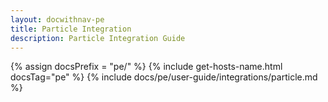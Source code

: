 ```yaml
---
layout: docwithnav-pe
title: Particle Integration
description: Particle Integration Guide
---
```


{% assign docsPrefix = "pe/" %}
{% include get-hosts-name.html docsTag="pe" %}
{% include docs/pe/user-guide/integrations/particle.md %}